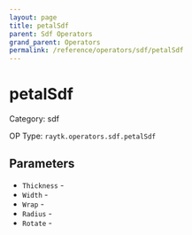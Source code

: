 ```yaml
---
layout: page
title: petalSdf
parent: Sdf Operators
grand_parent: Operators
permalink: /reference/operators/sdf/petalSdf
---
```


# petalSdf



Category: sdf

OP Type: `raytk.operators.sdf.petalSdf`

## Parameters

* `Thickness` - 
* `Width` - 
* `Wrap` - 
* `Radius` - 
* `Rotate` -
